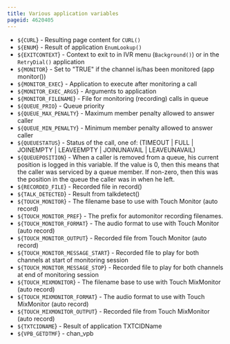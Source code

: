 ```yaml
---
title: Various application variables
pageid: 4620405
---
```


* `${CURL`} - Resulting page content for `CURL()`
* `${ENUM`} - Result of application `EnumLookup()`
* `${EXITCONTEXT`} - Context to exit to in IVR menu (`Background()`) or in the `RetryDial()` application
* `${MONITOR`} - Set to "TRUE" if the channel is/has been monitored (app monitor())
* `${MONITOR_EXEC`} - Application to execute after monitoring a call
* `${MONITOR_EXEC_ARGS`} - Arguments to application
* `${MONITOR_FILENAME`} - File for monitoring (recording) calls in queue
* `${QUEUE_PRIO`} - Queue priority
* `${QUEUE_MAX_PENALTY`} - Maximum member penalty allowed to answer caller
* `${QUEUE_MIN_PENALTY`} - Minimum member penalty allowed to answer caller
* `${QUEUESTATUS`} - Status of the call, one of: (TIMEOUT | FULL | JOINEMPTY | LEAVEEMPTY | JOINUNAVAIL | LEAVEUNAVAIL)
* `${QUEUEPOSITION`} - When a caller is removed from a queue, his current position is logged in this variable. If the value is 0, then this means that the caller was serviced by a queue member. If non-zero, then this was the position in the queue the caller was in when he left.
* `${RECORDED_FILE`} - Recorded file in record()
* `${TALK_DETECTED`} - Result from talkdetect()
* `${TOUCH_MONITOR`} - The filename base to use with Touch Monitor (auto record)
* `${TOUCH_MONITOR_PREF`} - The prefix for automonitor recording filenames.
* `${TOUCH_MONITOR_FORMAT`} - The audio format to use with Touch Monitor (auto record)
* `${TOUCH_MONITOR_OUTPUT`} - Recorded file from Touch Monitor (auto record)
* `${TOUCH_MONITOR_MESSAGE_START`} - Recorded file to play for both channels at start of monitoring session
* `${TOUCH_MONITOR_MESSAGE_STOP`} - Recorded file to play for both channels at end of monitoring session
* `${TOUCH_MIXMONITOR`} - The filename base to use with Touch MixMonitor (auto record)
* `${TOUCH_MIXMONITOR_FORMAT`} - The audio format to use with Touch MixMonitor (auto record)
* `${TOUCH_MIXMONITOR_OUTPUT`} - Recorded file from Touch MixMonitor (auto record)
* `${TXTCIDNAME`} - Result of application TXTCIDName
* `${VPB_GETDTMF`} - chan_vpb


